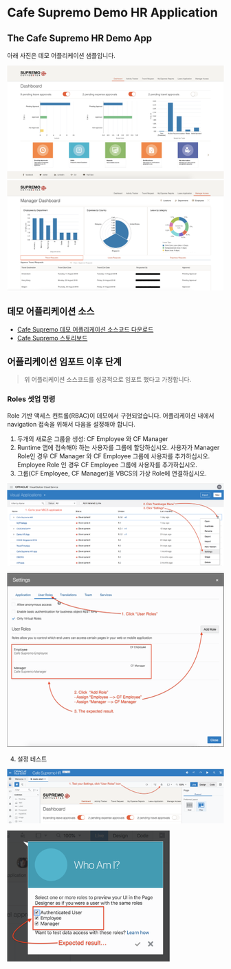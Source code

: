 # Cafe Supremo Demo HR Application

## The Cafe Supremo HR Demo App
아래 사진은 데모 어플리케이션 샘플입니다.

![](resources/images/cf/dashboard.png) ![](resources/images/cf/manager.png)

## 데모 어플리케이션 소스
+ [Cafe Supremo 데모 어플리케이션 소스코드 다운로드](resources/materials/Cafe-Supremo-HR.zip)
+ [Cafe Supremo 스토리보드](resources/materials/Cafe-Supremo-VBCS-StoryBoard-Extension-v1.pdf)

## 어플리케이션 임포트 이후 단계

> 위 어플리케이션 소스코드를 성공적으로 임포트 했다고 가정합니다.

### Roles 셋업 명령

Role 기반 액세스 컨트롤(RBAC)이 데모에서 구현되었습니다. 어플리케이션 내에서 navigation 접속을 위해서 다음을 설정해야 합니다.

1. 두개의 새로운 그룹을 생성: CF Employee 와 CF Manager
2. Runtime 앱에 접속해야 하는 사용자를 그룹에 할당하십시오. 사용자가 Manager Role인 경우 CF Manager 와 CF Employee 그룹에 사용자를 추가하십시오. Employee Role 인 경우 CF Employee 그룹에 사용자를 추가하십시오.
3. 그룹(CF Employee, CF Manager)을 VBCS의 가상 Role에 연결하십시오.

![](resources/images/Roles-4.png)

![](resources/images/Roles-5.png)

4. 설정 테스트

![](resources/images/Roles-6.png)

<img src="resources/images/Roles-7.png" width="75%"/>
